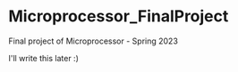 # Microprocessor_FinalProject
Final project of Microprocessor - Spring 2023

I'll write this later :)
